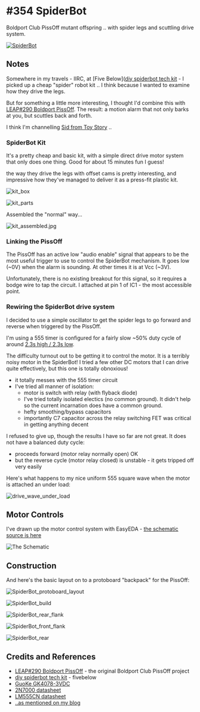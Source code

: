 # #354 SpiderBot

Boldport Club PissOff mutant offspring .. with spider legs and scuttling drive system.

[![SpiderBot](https://img.youtube.com/vi/SppVUWhvZKs/0.jpg)](https://www.youtube.com/watch?v=SppVUWhvZKs)

## Notes

Somewhere in my travels -
IIRC, at [Five Below]([diy spiderbot tech kit](https://www.fivebelow.com/diy-spiderbot-tech-kit.html) -
I picked up a cheap "spider" robot kit .. I think because I wanted to examine how they drive the legs.

But for something a little more interesting, I thought I'd combine this with
[LEAP#290 Boldport PissOff](../../BoldportClub/PissOff).
The result: a motion alarm that not only barks at you, but scuttles back and forth.

I think I'm channelling [Sid from Toy Story](http://pixar.wikia.com/wiki/Sid_Phillips) ..


### SpiderBot Kit

It's a pretty cheap and basic kit, with a simple direct drive motor system that only does one thing.
Good for about 15 minutes fun I guess!

the way they drive the legs with offset cams is pretty interesting, and impressive how they've managed to
deliver it as a press-fit plastic kit.

![kit_box](./assets/kit_box.jpg?raw=true)

![kit_parts](./assets/kit_parts.jpg?raw=true)

Assembled the "normal" way...

![kit_assembled.jpg](./assets/kit_assembled.jpg.jpg?raw=true)


### Linking the PissOff

The PissOff has an active low "audio enable" signal that appears to be the most useful trigger to
use to control the SpiderBot mechanism. It goes low (~0V) when the alarm is sounding. At other times it is at Vcc (~3V).

Unfortunately, there is no existing breakout for this signal, so it requires a bodge wire to tap the circuit.
I attached at pin 1 of IC1 - the most accessible point.

### Rewiring the SpiderBot drive system

I decided to use a simple oscillator to get the spider legs to go forward and reverse when triggered by the PissOff.

I'm using a 555 timer is configured for a fairly slow ~50% duty cycle of around
[2.3s high / 2.3s low](http://visual555.tardate.com/?mode=astable&r1=1&r2=330&c=10).


The difficulty turnout out to be getting it to control the motor.
It is a terribly noisy motor in the SpiderBot! I tried a few other DC motors that I can drive quite effectively,
but this one is totally obnoxious!

* it totally messes with the 555 timer circuit
* I've tried all manner of isolation:
    - motor is switch with relay (with flyback diode)
    - I've tried totally isolated electics (no common ground). It didn't help so the current incarnation does have a common ground.
    - hefty smoothing/bypass capacitors
    - importantly C7 capacitor across the relay switching FET was critical in getting anything decent

I refused to give up, though the results I have so far are not great.
It does not have a balanced duty cycle:

* proceeds forward (motor relay normally open) OK
* but the reverse cycle (motor relay closed) is unstable - it gets tripped off very easily

Here's what happens to my nice uniform 555 square wave when the motor is attached an under load:

![drive_wave_under_load](./assets/drive_wave_under_load.gif?raw=true)

## Motor Controls

I've drawn up the motor control system with  EasyEDA -
[the schematic source is here](https://easyeda.com/tardate/SpiderBot-fc02a0cd0b5f48b1a8324bb9bb8196e1)

![The Schematic](./assets/SpiderBot_schematic.jpg?raw=true)

## Construction

And here's the basic layout on to a protoboard "backpack" for the PissOff:

![SpiderBot_protoboard_layout](./assets/SpiderBot_protoboard_layout.jpg?raw=true)

![SpiderBot_build](./assets/SpiderBot_build.jpg?raw=true)

![SpiderBot_rear_flank](./assets/SpiderBot_rear_flank.jpg?raw=true)

![SpiderBot_front_flank](./assets/SpiderBot_front_flank.jpg?raw=true)

![SpiderBot_rear](./assets/SpiderBot_rear.jpg?raw=true)

## Credits and References
* [LEAP#290 Boldport PissOff](../../BoldportClub/PissOff) - the original Boldport Club PissOff project
* [diy spiderbot tech kit](https://www.fivebelow.com/diy-spiderbot-tech-kit.html) - fivebelow
* [GuoKe GK4078-3VDC](https://www.aliexpress.com/store/product/GK4078-3VDC-GK4078-3VDC-GK4078-3VDC-1A-3V/1895287_32819750810.html)
* [2N7000 datasheet](https://www.futurlec.com/Transistors/2N7000.shtml)
* [LM555CN datasheet](https://www.futurlec.com/Linear/LM555CN.shtml)
* [..as mentioned on my blog](https://blog.tardate.com/2017/11/leap354-pissoff-mutant-offspring.html)
